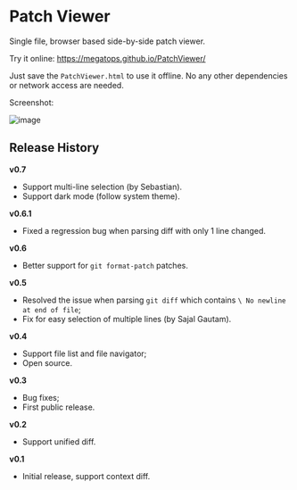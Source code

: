# Patch Viewer

Single file, browser based side-by-side patch viewer.

Try it online: https://megatops.github.io/PatchViewer/

Just save the `PatchViewer.html` to use it offline. No any other dependencies or network access are needed.

Screenshot:

![image](https://github.com/megatops/PatchViewer/assets/13481083/7154076b-4561-45ff-a286-4323576d85d8)

## Release History

**v0.7**

- Support multi-line selection (by Sebastian).
- Support dark mode (follow system theme).

**v0.6.1**

- Fixed a regression bug when parsing diff with only 1 line changed.

**v0.6**

- Better support for `git format-patch` patches.

**v0.5**

- Resolved the issue when parsing `git diff` which contains `\ No newline at end of file`;
- Fix for easy selection of multiple lines (by Sajal Gautam).

**v0.4**

- Support file list and file navigator;
- Open source.

**v0.3**

- Bug fixes;
- First public release.

**v0.2**

- Support unified diff.

**v0.1**

- Initial release, support context diff.

